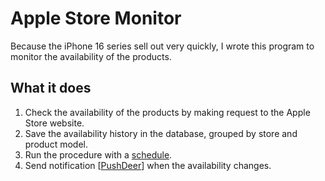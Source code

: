 # Apple Store Monitor

Because the iPhone 16 series sell out very quickly, I wrote this program to monitor the availability of the products.

## What it does

1. Check the availability of the products by making request to the Apple Store website.
2. Save the availability history in the database, grouped by store and product model.
3. Run the procedure with a [schedule](https://schedule.readthedocs.io/en/stable/).
4. Send notification \[[PushDeer](https://github.com/easychen/pushdeer)\] when the availability changes.
